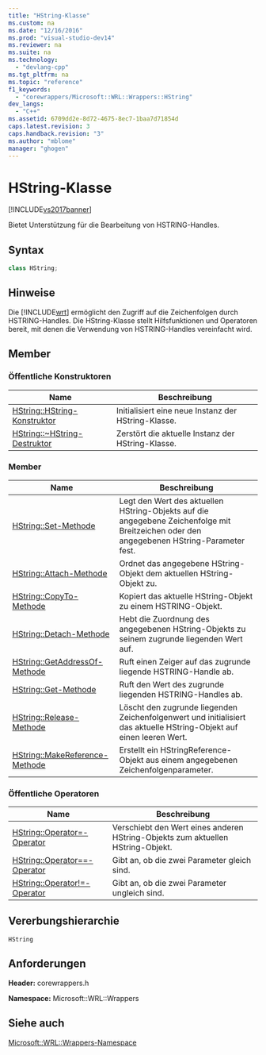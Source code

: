 ```yaml
---
title: "HString-Klasse"
ms.custom: na
ms.date: "12/16/2016"
ms.prod: "visual-studio-dev14"
ms.reviewer: na
ms.suite: na
ms.technology: 
  - "devlang-cpp"
ms.tgt_pltfrm: na
ms.topic: "reference"
f1_keywords: 
  - "corewrappers/Microsoft::WRL::Wrappers::HString"
dev_langs: 
  - "C++"
ms.assetid: 6709dd2e-8d72-4675-8ec7-1baa7d71854d
caps.latest.revision: 3
caps.handback.revision: "3"
ms.author: "mblome"
manager: "ghogen"
---
```

# HString-Klasse
[!INCLUDE[vs2017banner](../assembler/inline/includes/vs2017banner.md)]

Bietet Unterstützung für die Bearbeitung von HSTRING\-Handles.  
  
## Syntax  
  
```cpp  
class HString;  
```  
  
## Hinweise  
 Die [!INCLUDE[wrt](../atl/reference/includes/wrt_md.md)] ermöglicht den Zugriff auf die Zeichenfolgen durch HSTRING\-Handles.  Die HString\-Klasse stellt Hilfsfunktionen und Operatoren bereit, mit denen die Verwendung von HSTRING\-Handles vereinfacht wird.  
  
## Member  
  
### Öffentliche Konstruktoren  
  
|Name|**Beschreibung**|  
|----------|----------------------|  
|[HString::HString\-Konstruktor](../windows/hstring-hstring-constructor.md)|Initialisiert eine neue Instanz der HString\-Klasse.|  
|[HString::~HString\-Destruktor](../windows/hstring-tilde-hstring-destructor.md)|Zerstört die aktuelle Instanz der HString\-Klasse.|  
  
### Member  
  
|Name|**Beschreibung**|  
|----------|----------------------|  
|[HString::Set\-Methode](../windows/hstring-set-method.md)|Legt den Wert des aktuellen HString\-Objekts auf die angegebene Zeichenfolge mit Breitzeichen oder den angegebenen HString\-Parameter fest.|  
|[HString::Attach\-Methode](../windows/hstring-attach-method.md)|Ordnet das angegebene HString\-Objekt dem aktuellen HString\-Objekt zu.|  
|[HString::CopyTo\-Methode](../windows/hstring-copyto-method.md)|Kopiert das aktuelle HString\-Objekt zu einem HSTRING\-Objekt.|  
|[HString::Detach\-Methode](../windows/hstring-detach-method.md)|Hebt die Zuordnung des angegebenen HString\-Objekts zu seinem zugrunde liegenden Wert auf.|  
|[HString::GetAddressOf\-Methode](../windows/hstring-getaddressof-method.md)|Ruft einen Zeiger auf das zugrunde liegende HSTRING\-Handle ab.|  
|[HString::Get\-Methode](../windows/hstring-get-method.md)|Ruft den Wert des zugrunde liegenden HSTRING\-Handles ab.|  
|[HString::Release\-Methode](../windows/hstring-release-method.md)|Löscht den zugrunde liegenden Zeichenfolgenwert und initialisiert das aktuelle HString\-Objekt auf einen leeren Wert.|  
|[HString::MakeReference\-Methode](../windows/hstring-makereference-method.md)|Erstellt ein HStringReference\-Objekt aus einem angegebenen Zeichenfolgenparameter.|  
  
### Öffentliche Operatoren  
  
|Name|**Beschreibung**|  
|----------|----------------------|  
|[HString::Operator\=\-Operator](../windows/hstring-operator-assign-operator.md)|Verschiebt den Wert eines anderen HString\-Objekts zum aktuellen HString\-Objekt.|  
|[HString::Operator\=\=\-Operator](../windows/hstring-operator-equality-operator.md)|Gibt an, ob die zwei Parameter gleich sind.|  
|[HString::Operator\!\=\-Operator](../windows/hstring-operator-inequality-operator.md)|Gibt an, ob die zwei Parameter ungleich sind.|  
  
## Vererbungshierarchie  
 `HString`  
  
## Anforderungen  
 **Header:** corewrappers.h  
  
 **Namespace:** Microsoft::WRL::Wrappers  
  
## Siehe auch  
 [Microsoft::WRL::Wrappers\-Namespace](../windows/microsoft-wrl-wrappers-namespace.md)
